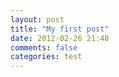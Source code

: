 ```yaml
---
layout: post
title: "My first post"
date: 2012-02-26 21:48
comments: false
categories: test
---
```

